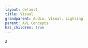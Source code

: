 ```yaml
---
layout: default
title: Visual
grandparent: Audio, Visual, Lighting
parent: AVL Concepts
has_children: true
---
```

a